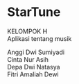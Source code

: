 # StarTune
KELOMPOK H <br>
Aplikasi tentang musik <br>


Anggi Dwi Sumiyadi <br>
Cinta Nur Asih <br>
Depa Dwi Natasya <br>
Fitri Amaliah Dewi
